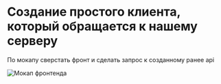 # Создание простого клиента, который обращается к нашему серверу

По мокапу сверстать фронт и сделать запрос к созданному ранее api

![Мокап фронтенда](/image.png "Изображение с примером")